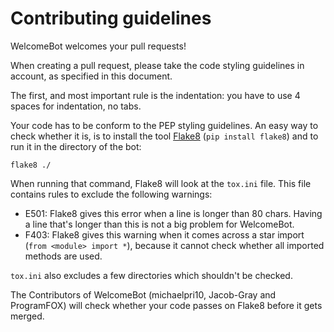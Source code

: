 # Contributing guidelines

WelcomeBot welcomes your pull requests!

When creating a pull request, please take the code styling guidelines in account, as specified in this document.

The first, and most important rule is the indentation: you have to use 4 spaces for indentation, no tabs.

Your code has to be conform to the PEP styling guidelines. An easy way to check whether it is, is to install the tool [Flake8](https://pypi.python.org/pypi/flake8) (`pip install flake8`) and to run it in the directory of the bot:

    flake8 ./

When running that command, Flake8 will look at the `tox.ini` file. This file contains rules to exclude the following warnings:

 - E501: Flake8 gives this error when a line is longer than 80 chars. Having a line that's longer than this is not a big problem for WelcomeBot.
 - F403: Flake8 gives this warning when it comes across a star import (`from <module> import *`), because it cannot check whether all imported methods are used.

`tox.ini` also excludes a few directories which shouldn't be checked.

The Contributors of WelcomeBot (michaelpri10, Jacob-Gray and ProgramFOX) will check whether your code passes on Flake8 before it gets merged.
